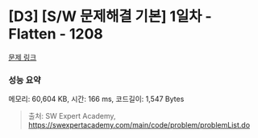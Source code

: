 # [D3] [S/W 문제해결 기본] 1일차 - Flatten - 1208 

[문제 링크](https://swexpertacademy.com/main/code/problem/problemDetail.do?contestProbId=AV139KOaABgCFAYh) 

### 성능 요약

메모리: 60,604 KB, 시간: 166 ms, 코드길이: 1,547 Bytes



> 출처: SW Expert Academy, https://swexpertacademy.com/main/code/problem/problemList.do
